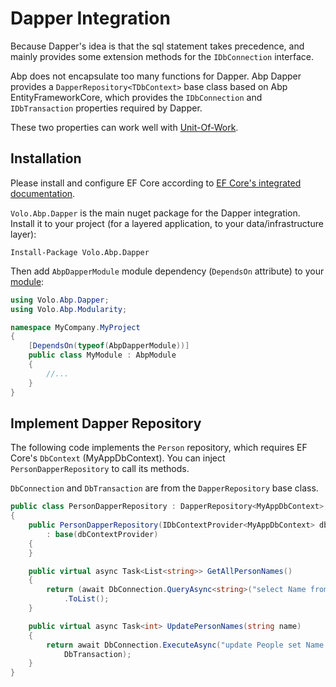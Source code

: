 # Dapper Integration

Because Dapper's idea is that the sql statement takes precedence, and mainly provides some extension methods for the `IDbConnection` interface.

Abp does not encapsulate too many functions for Dapper. Abp Dapper provides a `DapperRepository<TDbContext>` base class based on Abp EntityFrameworkCore, which provides the `IDbConnection` and `IDbTransaction` properties required by Dapper.

These two properties can work well with [Unit-Of-Work](Unit-Of-Work.md).

## Installation

Please install and configure EF Core according to [EF Core's integrated documentation](Entity-Framework-Core.md).

`Volo.Abp.Dapper` is the main nuget package for the Dapper integration. Install it to your project (for a layered application, to your data/infrastructure layer):

```shell
Install-Package Volo.Abp.Dapper
```

Then add `AbpDapperModule` module dependency (`DependsOn` attribute) to your [module](Module-Development-Basics.md):

````C#
using Volo.Abp.Dapper;
using Volo.Abp.Modularity;

namespace MyCompany.MyProject
{
    [DependsOn(typeof(AbpDapperModule))]
    public class MyModule : AbpModule
    {
        //...
    }
}
````

## Implement Dapper Repository

The following code implements the `Person` repository, which requires EF Core's `DbContext` (MyAppDbContext). You can inject `PersonDapperRepository` to call its methods.

`DbConnection` and `DbTransaction` are from the `DapperRepository` base class.

```C#
public class PersonDapperRepository : DapperRepository<MyAppDbContext>, ITransientDependency
{
    public PersonDapperRepository(IDbContextProvider<MyAppDbContext> dbContextProvider)
        : base(dbContextProvider)
    {
    }

    public virtual async Task<List<string>> GetAllPersonNames()
    {
        return (await DbConnection.QueryAsync<string>("select Name from People", transaction: DbTransaction))
            .ToList();
    }

    public virtual async Task<int> UpdatePersonNames(string name)
    {
        return await DbConnection.ExecuteAsync("update People set Name = @NewName", new { NewName = name },
            DbTransaction);
    }
}
```
